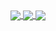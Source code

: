 <div align="center">
  <!-- Stats Card -->
  <a href="https://github.com/donnabell-s">
    <img align="center" src="https://github-readme-stats.vercel.app/api?username=donnabell-s&show_icons=true&theme=omni&height=300" />
  </a>
  <!-- Languages Donut Chart -->
  <a href="https://github.com/donnabell-s">
    <img align="center" src="https://github-readme-stats.vercel.app/api/top-langs/?username=donnabell-s&layout=donut&theme=omni&height=300" />
  </a>
  <a href="https://github.com/donnabell-s">
    <img align="center" src="https://activity-graph.herokuapp.com/graph?username=donnabell-s&theme=dracula&bg_color=FFEEF4&color=FF6B9D&line=FF85B3&point=FF69B4" />
  </a>
</div>
